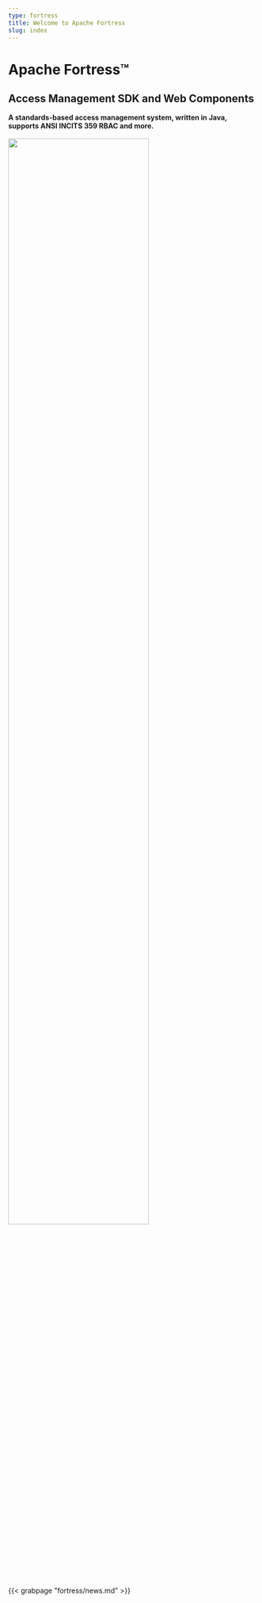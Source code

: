 ```yaml
---
type: fortress
title: Welcome to Apache Fortress
slug: index
---
```


<div class="hero clearfix">
  <div class="top">
    <h1>Apache Fortress&trade;</h1>
    <h2>Access Management SDK and Web Components</h2>
    <div class="description">
       <b>A standards-based access management system, written in Java, supports ANSI INCITS 359 RBAC and more. </b> 
<br><br>
    </div>
  </div>
    <!--div class="download-link">
      <a href="/fortress/downloads.html" class="download_badge"><b>Download Apache<br>Fortress {{< param version_fortress >}}</b></a>
    </div-->
  <div class="bottom">
    <img src="../images/fortress-web-system-arch.png" style="width: 75%; height: 75%" border="0"/>
  </div>
</div>

<div class="news">
    {{< grabpage "fortress/news.md" >}}
</div>
